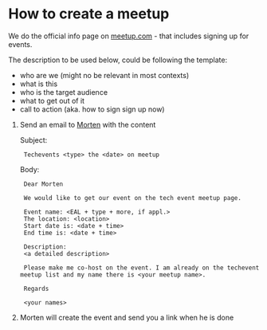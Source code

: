 How to create a meetup
============================

We do the official info page on [meetup.com](https://www.meetup.com/EAL-tech-events/) - that includes signing up for events.

The description to be used below, could be following the template:
* who are we (might no be relevant in most contexts)
* what is this
* who is the target audience
* what to get out of it
* call to action (aka. how to sign sign up now)


1) Send an email to [Morten](mailto:mon@eal.dk) with the content

    Subject:

        Techevents <type> the <date> on meetup

    Body:

        Dear Morten

        We would like to get our event on the tech event meetup page.

        Event name: <EAL + type + more, if appl.>
        The location: <location>
        Start date is: <date + time>
        End time is: <date + time>

        Description:
        <a detailed description>

        Please make me co-host on the event. I am already on the techevent meetup list and my name there is <your meetup name>.
        
        Regards

        <your names>

2) Morten will create the event and send you a link when he is done
